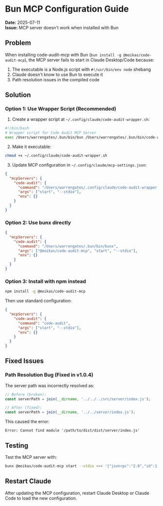 # Bun MCP Configuration Guide

**Date:** 2025-07-11  
**Issue:** MCP server doesn't work when installed with Bun

## Problem

When installing code-audit-mcp with Bun (`bun install -g @moikas/code-audit-mcp`), the MCP server fails to start in Claude Desktop/Code because:

1. The executable is a Node.js script with `#!/usr/bin/env node` shebang
2. Claude doesn't know to use Bun to execute it
3. Path resolution issues in the compiled code

## Solution

### Option 1: Use Wrapper Script (Recommended)

1. Create a wrapper script at `~/.config/claude/code-audit-wrapper.sh`:

```bash
#!/bin/bash
# Wrapper script for Code Audit MCP Server
exec /Users/warrengates/.bun/bin/bun /Users/warrengates/.bun/bin/code-audit "$@"
```

2. Make it executable:

```bash
chmod +x ~/.config/claude/code-audit-wrapper.sh
```

3. Update MCP configuration in `~/.config/claude/mcp-settings.json`:

```json
{
  "mcpServers": {
    "code-audit": {
      "command": "/Users/warrengates/.config/claude/code-audit-wrapper.sh",
      "args": ["start", "--stdio"],
      "env": {}
    }
  }
}
```

### Option 2: Use bunx directly

```json
{
  "mcpServers": {
    "code-audit": {
      "command": "/Users/warrengates/.bun/bin/bunx",
      "args": ["@moikas/code-audit-mcp", "start", "--stdio"],
      "env": {}
    }
  }
}
```

### Option 3: Install with npm instead

```bash
npm install -g @moikas/code-audit-mcp
```

Then use standard configuration:

```json
{
  "mcpServers": {
    "code-audit": {
      "command": "code-audit",
      "args": ["start", "--stdio"],
      "env": {}
    }
  }
}
```

## Fixed Issues

### Path Resolution Bug (Fixed in v1.0.4)

The server path was incorrectly resolved as:

```javascript
// Before (broken):
const serverPath = join(__dirname, '../../../src/server/index.js');

// After (fixed):
const serverPath = join(__dirname, '../../server/index.js');
```

This caused the error:

```
Error: Cannot find module '/path/to/dist/dist/server/index.js'
```

## Testing

Test the MCP server with:

```bash
bunx @moikas/code-audit-mcp start --stdio <<< '{"jsonrpc":"2.0","id":1,"method":"initialize","params":{"protocolVersion":"0.1.0","capabilities":{"tools":{},"prompts":{},"resources":{}},"clientInfo":{"name":"test","version":"1.0.0"}}}'
```

## Restart Claude

After updating the MCP configuration, restart Claude Desktop or Claude Code to load the new configuration.
